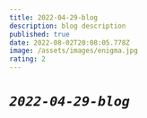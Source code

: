 ```yaml
---
title: 2022-04-29-blog
description: blog description
published: true
date: 2022-08-02T20:08:05.778Z
image: /assets/images/enigma.jpg
rating: 2
---
```

# *`2022-04-29-blog`*